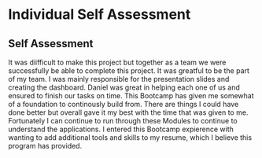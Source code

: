 # Individual Self Assessment

## Self Assessment

It was diifficult to make this project but together as a team we were successfully be able to complete this project. It was greatful to be the part of my team. I was mainly responsible for the presentation slides and creating the dashboard. Daniel was great in helping each one of us and ensured to finish our tasks on time. This Bootcamp has given me somewhat of a foundation to continously build from. There are things I could have done better but overall gave it my best with the time that was given to me. Fortunately I can continue to run through these Modules to continue to understand the applications. I entered this Bootcamp expierence with wanting to add additional tools and skills to my resume, which I believe this program has provided. 

